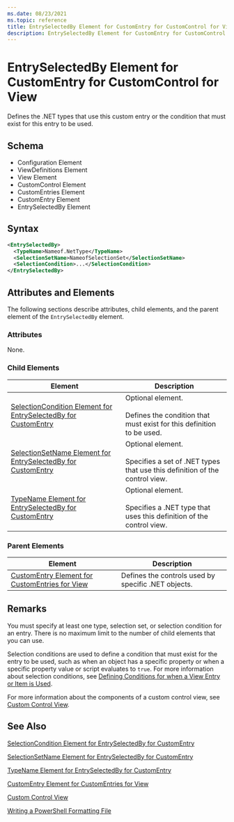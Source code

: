 ```yaml
---
ms.date: 08/23/2021
ms.topic: reference
title: EntrySelectedBy Element for CustomEntry for CustomControl for View
description: EntrySelectedBy Element for CustomEntry for CustomControl for View
---
```

# EntrySelectedBy Element for CustomEntry for CustomControl for View

Defines the .NET types that use this custom entry or the condition that must exist for this entry to be used.

## Schema

- Configuration Element
- ViewDefinitions Element
- View Element
- CustomControl Element
- CustomEntries Element
- CustomEntry Element
- EntrySelectedBy Element

## Syntax

```xml
<EntrySelectedBy>
  <TypeName>Nameof.NetType</TypeName>
  <SelectionSetName>NameofSelectionSet</SelectionSetName>
  <SelectionCondition>...</SelectionCondition>
</EntrySelectedBy>
```

## Attributes and Elements

The following sections describe attributes, child elements, and the parent element of the
`EntrySelectedBy` element.

### Attributes

None.

### Child Elements

|Element|Description|
|-------------|-----------------|
|[SelectionCondition Element for EntrySelectedBy for CustomEntry](./selectioncondition-element-for-entryselectedby-for-customcontrol-format.md)|Optional element.<br /><br /> Defines the condition that must exist for this definition to be used.|
|[SelectionSetName Element for EntrySelectedBy for CustomEntry](./selectionsetname-element-for-entryselectedby-for-customcontrol-for-view-format.md)|Optional element.<br /><br /> Specifies a set of .NET types that use this definition of the control view.|
|[TypeName Element for EntrySelectedBy for CustomEntry](./typename-element-for-selectioncondition-for-customcontrol-for-view-format.md)|Optional element.<br /><br /> Specifies a .NET type that uses this definition of the control view.|

### Parent Elements

|Element|Description|
|-------------|-----------------|
|[CustomEntry Element for CustomEntries for View](./customentry-element-for-customentries-for-customcontrol-for-view-format.md)|Defines the controls used by specific .NET objects.|

## Remarks

You must specify at least one type, selection set, or selection condition for an entry. There is no
maximum limit to the number of child elements that you can use.

Selection conditions are used to define a condition that must exist for the entry to be used, such
as when an object has a specific property or when a specific property value or script evaluates to
`true`. For more information about selection conditions, see [Defining Conditions for when a View Entry or Item is Used](./defining-conditions-for-displaying-data.md).

For more information about the components of a custom control view, see [Custom Control View](./creating-custom-controls.md).

## See Also

[SelectionCondition Element for EntrySelectedBy for CustomEntry](./selectioncondition-element-for-entryselectedby-for-customcontrol-format.md)

[SelectionSetName Element for EntrySelectedBy for CustomEntry](./selectionsetname-element-for-entryselectedby-for-customcontrol-for-view-format.md)

[TypeName Element for EntrySelectedBy for CustomEntry](./typename-element-for-selectioncondition-for-customcontrol-for-view-format.md)

[CustomEntry Element for CustomEntries for View](./customentry-element-for-customentries-for-customcontrol-for-view-format.md)

[Custom Control View](./creating-custom-controls.md)

[Writing a PowerShell Formatting File](./writing-a-powershell-formatting-file.md)
